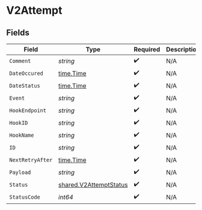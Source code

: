 # V2Attempt


## Fields

| Field                                                                   | Type                                                                    | Required                                                                | Description                                                             |
| ----------------------------------------------------------------------- | ----------------------------------------------------------------------- | ----------------------------------------------------------------------- | ----------------------------------------------------------------------- |
| `Comment`                                                               | *string*                                                                | :heavy_check_mark:                                                      | N/A                                                                     |
| `DateOccured`                                                           | [time.Time](https://pkg.go.dev/time#Time)                               | :heavy_check_mark:                                                      | N/A                                                                     |
| `DateStatus`                                                            | [time.Time](https://pkg.go.dev/time#Time)                               | :heavy_check_mark:                                                      | N/A                                                                     |
| `Event`                                                                 | *string*                                                                | :heavy_check_mark:                                                      | N/A                                                                     |
| `HookEndpoint`                                                          | *string*                                                                | :heavy_check_mark:                                                      | N/A                                                                     |
| `HookID`                                                                | *string*                                                                | :heavy_check_mark:                                                      | N/A                                                                     |
| `HookName`                                                              | *string*                                                                | :heavy_check_mark:                                                      | N/A                                                                     |
| `ID`                                                                    | *string*                                                                | :heavy_check_mark:                                                      | N/A                                                                     |
| `NextRetryAfter`                                                        | [time.Time](https://pkg.go.dev/time#Time)                               | :heavy_check_mark:                                                      | N/A                                                                     |
| `Payload`                                                               | *string*                                                                | :heavy_check_mark:                                                      | N/A                                                                     |
| `Status`                                                                | [shared.V2AttemptStatus](../../../pkg/models/shared/v2attemptstatus.md) | :heavy_check_mark:                                                      | N/A                                                                     |
| `StatusCode`                                                            | *int64*                                                                 | :heavy_check_mark:                                                      | N/A                                                                     |